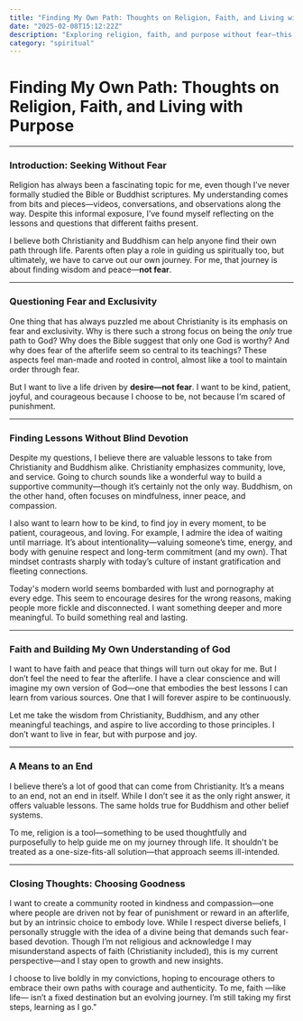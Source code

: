 ```yaml
---
title: "Finding My Own Path: Thoughts on Religion, Faith, and Living with Purpose"
date: "2025-02-08T15:12:22Z"
description: "Exploring religion, faith, and purpose without fear—this is my journey through Christianity, Buddhism, and personal reflection. Discover how to live with intention, kindness, and joy, beyond dogma and control. Join me in seeking wisdom and building a community rooted in love, not fear. 🌱🙏"
category: "spiritual"
---
```


# Finding My Own Path: Thoughts on Religion, Faith, and Living with Purpose
---

### Introduction: Seeking Without Fear

Religion has always been a fascinating topic for me, even though I’ve never formally studied the Bible or Buddhist scriptures. My understanding comes from bits and pieces—videos, conversations, and observations along the way. Despite this informal exposure, I’ve found myself reflecting on the lessons and questions that different faiths present.

I believe both Christianity and Buddhism can help anyone find their own path through life. Parents often play a role in guiding us spiritually too, but ultimately, we have to carve out our own journey. For me, that journey is about finding wisdom and peace—**not fear**.

---

### Questioning Fear and Exclusivity

One thing that has always puzzled me about Christianity is its emphasis on fear and exclusivity. Why is there such a strong focus on being the *only* true path to God? Why does the Bible suggest that only one God is worthy? And why does fear of the afterlife seem so central to its teachings? These aspects feel man-made and rooted in control, almost like a tool to maintain order through fear.

But I want to live a life driven by **desire—not fear**. I want to be kind, patient, joyful, and courageous because I choose to be, not because I’m scared of punishment.

---

### Finding Lessons Without Blind Devotion

Despite my questions, I believe there are valuable lessons to take from Christianity and Buddhism alike. Christianity emphasizes community, love, and service. Going to church sounds like a wonderful way to build a supportive community—though it’s certainly not the only way. Buddhism, on the other hand, often focuses on mindfulness, inner peace, and compassion.

I also want to learn how to be kind, to find joy in every moment, to be patient, courageous, and loving. For example, I admire the idea of waiting until marriage. It’s about intentionality—valuing someone’s time, energy, and body with genuine respect and long-term commitment (and my own). That mindset contrasts sharply with today’s culture of instant gratification and fleeting connections. 

Today's modern world seems bombarded with lust and pornography at every edge. This seem to encourage desires for the wrong reasons, making people more fickle and disconnected. I want something deeper and more meaningful. To build something real and lasting.

---

### Faith and Building My Own Understanding of God

I want to have faith and peace that things will turn out okay for me. But I don’t feel the need to fear the afterlife. I have a clear conscience and will imagine my own version of God—one that embodies the best lessons I can learn from various sources. One that I will forever aspire to be continuously.

Let me take the wisdom from Christianity, Buddhism, and any other meaningful teachings, and aspire to live according to those principles. I don’t want to live in fear, but with purpose and joy.

---

### A Means to an End

I believe there’s a lot of good that can come from Christianity. It’s a means to an end, not an end in itself. While I don’t see it as the only right answer, it offers valuable lessons. The same holds true for Buddhism and other belief systems.

To me, religion is a tool—something to be used thoughtfully and purposefully to help guide me on my journey through life. It shouldn't be treated as a one-size-fits-all solution—that approach seems ill-intended.

---

### Closing Thoughts: Choosing Goodness

I want to create a community rooted in kindness and compassion—one where people are driven not by fear of punishment or reward in an afterlife, but by an intrinsic choice to embody love. While I respect diverse beliefs, I personally struggle with the idea of a divine being that demands such fear-based devotion. Though I’m not religious and acknowledge I may misunderstand aspects of faith (Christianity included), this is my current perspective—and I stay open to growth and new insights.

I choose to live boldly in my convictions, hoping to encourage others to embrace their own paths with courage and authenticity. To me, faith —like life— isn’t a fixed destination but an evolving journey. I’m still taking my first steps, learning as I go."

